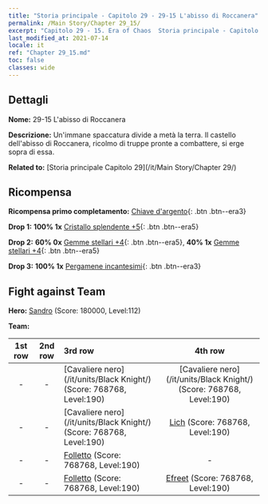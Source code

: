 ```yaml
---
title: "Storia principale - Capitolo 29 - 29-15 L'abisso di Roccanera"
permalink: /Main Story/Chapter 29_15/
excerpt: "Capitolo 29 - 15. Era of Chaos  Storia principale - Capitolo 29_15. 29-15 L'abisso di Roccanera"
last_modified_at: 2021-07-14
locale: it
ref: "Chapter 29_15.md"
toc: false
classes: wide
---
```


## Dettagli

 **Nome:** 29-15 L'abisso di Roccanera

 **Descrizione:** Un'immane spaccatura divide a metà la terra. Il castello dell'abisso di Roccanera, ricolmo di truppe pronte a combattere, si erge sopra di essa.

 **Related to:** [Storia principale Capitolo 29](/it/Main Story/Chapter 29/)

## Ricompensa

 **Ricompensa primo completamento:** [Chiave d'argento](/ItemsIT/con_693/){: .btn .btn--era3}

 **Drop 1:** **100% 1x** [Cristallo splendente +5](/ItemsIT/mat_101/){: .btn .btn--era5}

 **Drop 2:** **60% 0x** [Gemme stellari +4](/ItemsIT/mat_93/){: .btn .btn--era5}, **40% 1x** [Gemme stellari +4](/ItemsIT/mat_93/){: .btn .btn--era5}

 **Drop 3:** **100% 1x** [Pergamene incantesimi](/ItemsIT/con_694/){: .btn .btn--era3}


## Fight against Team
 **Hero:** [Sandro](/it/heroes/Sandro/) (Score: 180000, Level:112)

 **Team:**


  | 1st row | 2nd row | 3rd row | 4th row |
  |:----:|:----:|:----|:----:|
  | - | - | [Cavaliere nero](/it/units/Black Knight/) (Score: 768768, Level:190)  | [Cavaliere nero](/it/units/Black Knight/) (Score: 768768, Level:190)  |
  | - | - | [Cavaliere nero](/it/units/Black Knight/) (Score: 768768, Level:190)  | [Lich](/it/units/Lich/) (Score: 768768, Level:190)  |
  | - | - | [Folletto](/it/units/Imp/) (Score: 768768, Level:190)  | - |
  | - | - | [Folletto](/it/units/Imp/) (Score: 768768, Level:190)  | [Efreet](/it/units/Efreeti/) (Score: 768768, Level:190)  |


